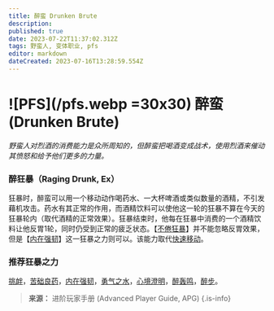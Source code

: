 ```yaml
---
title: 醉蛮 Drunken Brute
description: 
published: true
date: 2023-07-22T11:37:02.312Z
tags: 野蛮人, 变体职业, pfs
editor: markdown
dateCreated: 2023-07-16T13:28:59.554Z
---
```


# ![PFS](/pfs.webp =30x30) 醉蛮 (Drunken Brute)
*野蛮人对烈酒的消费能力是众所周知的，但醉蛮把喝酒变成战术，使用烈酒来催动其愤怒和给予他们更多的力量。*
 
### 醉狂暴（Raging Drunk, Ex）
狂暴时，醉蛮可以用一个移动动作喝药水、一大杯啤酒或类似数量的酒精，不引发藉机攻击。药水有其正常的作用，而酒精饮料可以使他这一轮的狂暴不算在今天的狂暴轮内（取代酒精的正常效果）。狂暴结束时，他每在狂暴中消费的一个酒精饮料让他反胃1轮，同时仍受到正常的疲乏状态。【[不倦狂暴](/野蛮人#不倦狂暴-tireless-rage-ex)】并不能忽略反胃效果，但是【[内在强韧](/狂暴之力/内在强韧)】这一狂暴之力则可以。该能力取代[快速移动](/野蛮人#快速移动-fast-movement-ex)。

### 推荐狂暴之力
[挑衅](/狂暴之力/挑衅)，[苦础良药](/狂暴之力/苦础良药)，[内在强韧](/狂暴之力/内在强韧)，[勇气之水](/狂暴之力/勇气之水)，[心境澄明](/狂暴之力/心境澄明)，[醉轰鸣](/狂暴之力/醉轰鸣)，[醉步](/狂暴之力/醉步)。

> **来源：** 进阶玩家手册 (Advanced Player Guide, APG)
{.is-info}
